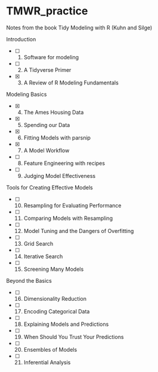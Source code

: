 # TMWR_practice
Notes from the book Tidy Modeling with R (Kuhn and Silge)

Introduction  
- [ ] 1. Software for modeling  
- [ ] 2. A Tidyverse Primer  
- [x] 3. A Review of R Modeling Fundamentals  

Modeling Basics  
- [x] 4. The Ames Housing Data  
- [x] 5. Spending our Data  
- [x] 6. Fitting Models with parsnip  
- [x] 7. A Model Workflow  
- [ ] 8. Feature Engineering with recipes  
- [ ] 9. Judging Model Effectiveness  

Tools for Creating Effective Models  
- [ ] 10. Resampling for Evaluating Performance  
- [ ] 11. Comparing Models with Resampling  
- [ ] 12. Model Tuning and the Dangers of Overfitting  
- [ ] 13. Grid Search  
- [ ] 14. Iterative Search  
- [ ]  15. Screening Many Models  

Beyond the Basics  
- [ ] 16. Dimensionality Reduction  
- [ ] 17. Encoding Categorical Data  
- [ ] 18. Explaining Models and Predictions  
- [ ] 19. When Should You Trust Your Predictions  
- [ ] 20. Ensembles of Models  
- [ ] 21. Inferential Analysis  


